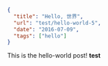 ```json
{
  "title": "Hello, 世界",
  "url": "test/hello-world-5",
  "date": "2016-07-09",
  "tags": ["hello"]
}
```

This is the hello-world post! __test__
